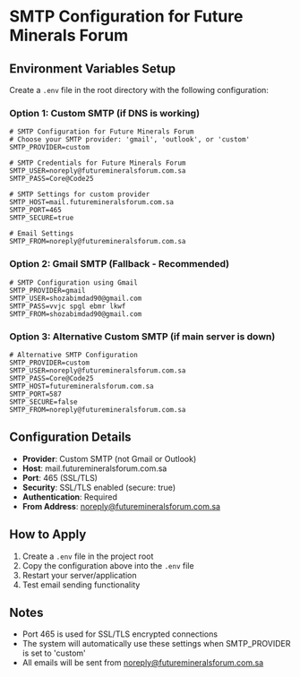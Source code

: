 # SMTP Configuration for Future Minerals Forum

## Environment Variables Setup

Create a `.env` file in the root directory with the following configuration:

### Option 1: Custom SMTP (if DNS is working)
```env
# SMTP Configuration for Future Minerals Forum
# Choose your SMTP provider: 'gmail', 'outlook', or 'custom'
SMTP_PROVIDER=custom

# SMTP Credentials for Future Minerals Forum
SMTP_USER=noreply@futuremineralsforum.com.sa
SMTP_PASS=Core@Code25

# SMTP Settings for custom provider
SMTP_HOST=mail.futuremineralsforum.com.sa
SMTP_PORT=465
SMTP_SECURE=true

# Email Settings
SMTP_FROM=noreply@futuremineralsforum.com.sa
```

### Option 2: Gmail SMTP (Fallback - Recommended)
```env
# SMTP Configuration using Gmail
SMTP_PROVIDER=gmail
SMTP_USER=shozabimdad90@gmail.com
SMTP_PASS=vvjc spgl ebmr lkwf
SMTP_FROM=shozabimdad90@gmail.com
```

### Option 3: Alternative Custom SMTP (if main server is down)
```env
# Alternative SMTP Configuration
SMTP_PROVIDER=custom
SMTP_USER=noreply@futuremineralsforum.com.sa
SMTP_PASS=Core@Code25
SMTP_HOST=futuremineralsforum.com.sa
SMTP_PORT=587
SMTP_SECURE=false
SMTP_FROM=noreply@futuremineralsforum.com.sa
```

## Configuration Details

- **Provider**: Custom SMTP (not Gmail or Outlook)
- **Host**: mail.futuremineralsforum.com.sa
- **Port**: 465 (SSL/TLS)
- **Security**: SSL/TLS enabled (secure: true)
- **Authentication**: Required
- **From Address**: noreply@futuremineralsforum.com.sa

## How to Apply

1. Create a `.env` file in the project root
2. Copy the configuration above into the `.env` file
3. Restart your server/application
4. Test email sending functionality

## Notes

- Port 465 is used for SSL/TLS encrypted connections
- The system will automatically use these settings when SMTP_PROVIDER is set to 'custom'
- All emails will be sent from noreply@futuremineralsforum.com.sa

